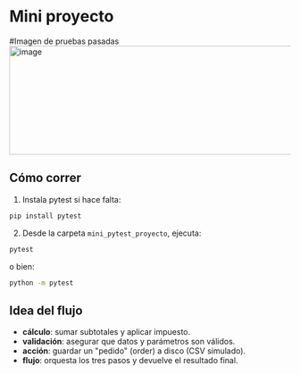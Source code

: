# Mini proyecto

#Imagen de pruebas pasadas
<img width="1459" height="195" alt="image" src="https://github.com/user-attachments/assets/3fb6475f-827d-4d26-8d02-944f5e4dfb7e" />


## Cómo correr
1) Instala pytest si hace falta:
```bash
pip install pytest
```
2) Desde la carpeta `mini_pytest_proyecto`, ejecuta:
```bash
pytest
```
o bien:
```bash
python -m pytest
```

## Idea del flujo
- **cálculo**: sumar subtotales y aplicar impuesto.
- **validación**: asegurar que datos y parámetros son válidos.
- **acción**: guardar un "pedido" (order) a disco (CSV simulado).
- **flujo**: orquesta los tres pasos y devuelve el resultado final.
